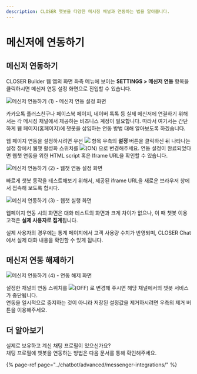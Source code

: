 ```yaml
---
description: CLOSER 챗봇을 다양한 메시징 채널과 연동하는 법을 알아봅니다.
---
```


# 메신저에 연동하기

## 메신저 연동하기 <a id="messenger-integration"></a>

CLOSER Builder 웹 앱의 화면 좌측 메뉴에 보이는 **SETTINGS &gt; 메신저 연동** 항목을 클릭하시면 메신저 연동 설정 화면으로 진입할 수 있습니다.

![&#xBA54;&#xC2E0;&#xC800; &#xC5F0;&#xB3D9;&#xD558;&#xAE30; \(1\) - &#xBA54;&#xC2E0;&#xC800; &#xC5F0;&#xB3D9; &#xC124;&#xC815; &#xD654;&#xBA74;](../../.gitbook/assets/screenshot-2019-01-31-15.16.34.png)

카카오톡 플러스친구나 페이스북 페이지, 네이버 톡톡 등 실제 메신저에 연결하기 위해서는 각 메시징 채널에서 제공하는 비즈니스 계정이 필요합니다. 따라서 여기서는 간단하게 웹 페이지\(홈페이지\)에 챗봇을 삽입하는 연동 방법 대해 알아보도록 하겠습니다. 

웹 페이지 연동을 설정하시려면 우선 ![](../../.gitbook/assets/2019-01-31-3.30.04.png) 항목 우측의 **설정** 버튼을 클릭하신 뒤 나타나는 설정 창에서 웹챗 활성화 스위치를 ![](../../.gitbook/assets/2019-01-31-3.38.19.png)\(ON\) 으로 변경해주세요. 연동 설정이 완료되었다면 웹챗 연동을 위한 HTML script 혹은 Iframe URL을 확인할 수 있습니다.

![&#xBA54;&#xC2E0;&#xC800; &#xC5F0;&#xB3D9;&#xD558;&#xAE30; \(2\) - &#xC6F9;&#xCC57; &#xC5F0;&#xB3D9; &#xC124;&#xC815; &#xD654;&#xBA74;](../../.gitbook/assets/screenshot-2019-01-31-15.41.39.png)

빠르게 챗봇 동작을 테스트해보기 위해서, 제공된 iframe URL을 새로운 브라우저 창에서 접속해 보도록 합시다.

![&#xBA54;&#xC2E0;&#xC800; &#xC5F0;&#xB3D9;&#xD558;&#xAE30; \(3\) - &#xC6F9;&#xCC57; &#xC2E4;&#xD589; &#xD654;&#xBA74;](../../.gitbook/assets/screenshot-2019-01-31-15.58.26.png)

웹페이지 연동 시의 화면은 대화 테스트의 화면과 크게 차이가 없으나, 이 때 챗봇 이용 고객은 **실제 사용자로 집계**됩니다.

실제 사용자의 경우에는 통계 페이지에서 고객 사용량 수치가 반영되며, CLOSER Chat에서 실제 대화 내용을 확인할 수 있게 됩니다.

## 메신저 연동 해제하기 <a id="stop-chatbot"></a>

![&#xBA54;&#xC2E0;&#xC800; &#xC5F0;&#xB3D9;&#xD558;&#xAE30; \(4\) - &#xC5F0;&#xB3D9; &#xD574;&#xC81C; &#xD654;&#xBA74;](../../.gitbook/assets/guide_%20%289%29.png)

설정한 채널의 연동 스위치를 ![](../../.gitbook/assets/2019-01-31-3.38.14.png)\(OFF\) 로 변경해 주시면 해당 채널에서의 챗봇 서비스가 중단됩니다.  
연동을 일시적으로 중지하는 것이 아니라 저장된 설정값을 제거하시려면 우측의 제거 버튼을 이용해주세요.

## 더 알아보기

실제로 보유하고 계신 채팅 프로필이 있으신가요?   
채팅 프로필에 챗봇을 연동하는 방법은 다음 문서를 통해 확인해주세요.

{% page-ref page="../chatbot/advanced/messenger-integrations/" %}



